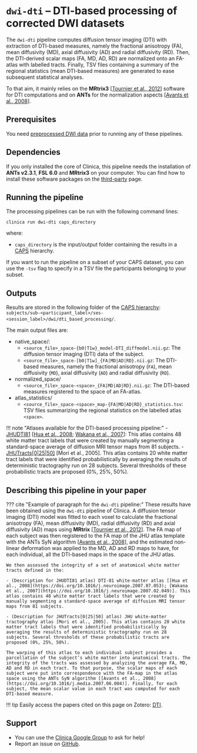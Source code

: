 # `dwi-dti` – DTI-based processing of corrected DWI datasets

The `dwi-dti` pipeline computes diffusion tensor imaging (DTI) with extraction of DTI-based measures, namely the fractional anisotropy (FA), mean diffusivity (MD), axial diffusivity (AD) and radial diffusivity (RD). Then, the DTI-derived scalar maps (FA, MD, AD, RD) are normalized onto an FA-atlas with labelled tracts. Finally, TSV files containing a summary of the regional statistics (mean DTI-based measures) are generated to ease subsequent statistical analyses.

To that aim, it mainly relies on the **MRtrix3** [[Tournier et al., 2012](https://doi.org/10.1002/ima.22005)] software for DTI computations and on **ANTs** for the normalization aspects [[Avants et al., 2008](https://doi.org/10.1016/j.media.2007.06.004)].


## Prerequisites
You need [preprocessed DWI data](../DWI_Preprocessing) prior to running any of these pipelines.

## Dependencies
<!-- If you installed the docker image of Clinica, nothing is required.-->

If you only installed the core of Clinica, this pipeline needs the installation of **ANTs v2.3.1**, **FSL 6.0** and **MRtrix3** on your computer. You can find how to install these software packages on the [third-party](../../Third-party) page.

## Running the pipeline
The processing pipelines can be run with the following command lines:

```
clinica run dwi-dti caps_directory
```

where:

  - `caps_directory` is the input/output folder containing the results in a [CAPS](../../CAPS) hierarchy.

If you want to run the pipeline on a subset of your CAPS dataset, you can use the `-tsv` flag to specify in a TSV file the participants belonging to your subset.


## Outputs

Results are stored in the following folder of the [CAPS hierarchy](../../CAPS): `subjects/sub-<participant_label>/ses-<session_label>/dwi/dti_based_processing/`.

The main output files are:

- native_space/:
    - `<source_file>_space-{b0|T1w}_model-DTI_diffmodel.nii.gz`: The diffusion tensor imaging (DTI) data of the subject.
    - `<source_file>_space-[b0|T1w]_{FA|MD|AD|RD}.nii.gz`: The DTI-based measures, namely the fractional anisotropy (`FA`), mean diffusivity (`MD`), axial diffusivity (`AD`) and radial diffusivity (`RD`).
- normalized_space/
    - `<source_file>_space-<space>_{FA|MD|AD|RD}.nii.gz`: The DTI-based measures registered to the space of an FA-atlas.
- atlas_statistics/
    - `<source_file>_space-<space>_map-{FA|MD|AD|RD}_statistics.tsv`: TSV files summarizing the regional statistics on the labelled atlas `<space>`.

!!! note "Atlases available for the DTI-based processing pipeline:"
	- [JHUDTI81](https://fsl.fmrib.ox.ac.uk/fsl/fslwiki/Atlases) [[Hua et al., 2008](https://doi.org/10.1016/j.neuroimage.2007.07.053); [Wakana et al., 2007](https://doi.org/10.1016/j.neuroimage.2007.02.049)]: This atlas contains 48 white matter tract labels that were created by manually segmenting a standard-space average of diffusion MRI tensor maps from 81 subjects.
	- [JHUTracts[0|25|50]](https://fsl.fmrib.ox.ac.uk/fsl/fslwiki/Atlases) [Mori et al., 2005]. This atlas contains 20 white matter tract labels that were identified probabilistically by averaging the results of deterministic tractography run on 28 subjects. Several thresholds of these probabilistic tracts are proposed (0%, 25%, 50%).


<!--## Visualization of the results-->

<!--!!! note-->
<!--    The visualization command is not available for the moment. Please come back later, this section will be updated ASAP.-->


## Describing this pipeline in your paper

??? cite "Example of paragraph for the `dwi-dti` pipeline:"
    These results have been obtained using the `dwi-dti` pipeline of Clinica. A diffusion tensor imaging (DTI) model was fitted to each voxel to calculate the fractional anisotropy (FA), mean diffusivity (MD), radial diffusivity (RD) and axial diffusivity (AD) maps using **MRtrix** [[Tournier et al., 2012](https://doi.org/10.1002/ima.22005)]. The FA map of each subject was then registered to the FA map of the JHU atlas template with the ANTs SyN algorithm [[Avants et al., 2008](https://doi.org/10.1016/j.media.2007.06.004)], and the estimated non-linear deformation was applied to the MD, AD and RD maps to have, for each individual, all the DTI-based maps in the space of the JHU atlas.

    We then assessed the integrity of a set of anatomical white matter tracts defined in the:

    - (Description for JHUDTI81 atlas) DTI-81 white-matter atlas [[Hua et al., 2008](https://doi.org/10.1016/j.neuroimage.2007.07.053); [Wakana et al., 2007](https://doi.org/10.1016/j.neuroimage.2007.02.049)]. This atlas contains 48 white matter tract labels that were created by manually segmenting a standard-space average of diffusion MRI tensor maps from 81 subjects.

    - (Description for JHUTracts[0|25|50] atlas) JHU white-matter tractography atlas [Mori et al., 2005]. This atlas contains 20 white matter tract labels that were identified probabilistically by averaging the results of deterministic tractography run on 28 subjects. Several thresholds of these probabilistic tracts are proposed (0%, 25%, 50%).

    The warping of this atlas to each individual subject provides a parcellation of the subject’s white matter into anatomical tracts. The integrity of the tracts was assessed by analyzing the average FA, MD, AD and RD in each tract. To that purpose, the scalar maps of each subject were put into correspondence with the FA-map in the atlas space using the ANTs SyN algorithm [[Avants et al., 2008](https://doi.org/10.1016/j.media.2007.06.004)]. Finally, for each subject, the mean scalar value in each tract was computed for each DTI-based measure.


!!! tip
    Easily access the papers cited on this page on Zotero: [DTI](https://www.zotero.org/groups/2240070/clinica_aramislab/items/collectionKey/9URIGJNJ).

## Support

-   You can use the [Clinica Google Group](https://groups.google.com/forum/#!forum/clinica-user) to ask for help!
-   Report an issue on [GitHub](https://github.com/aramis-lab/clinica/issues).
